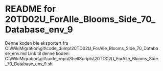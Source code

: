 # README for 20TD02U_ForAlle_Blooms_Side_70_Database_env_9
Denne koden ble eksportert fra C:\WikiMigration\git\code_dump\20TD02U_ForAlle_Blooms_Side_70_Database_env.md
Link til denne koden: C:\WikiMigration\git\code_repo\ShellScripts\20TD02U_ForAlle_Blooms_Side_70_Database_env_9.sh
